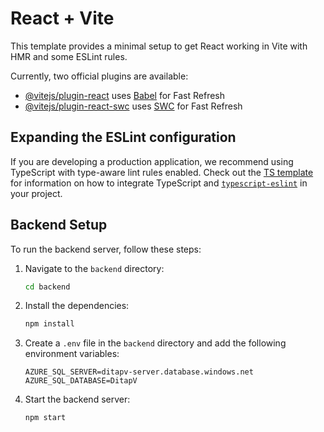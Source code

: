 # React + Vite

This template provides a minimal setup to get React working in Vite with HMR and some ESLint rules.

Currently, two official plugins are available:

- [@vitejs/plugin-react](https://github.com/vitejs/vite-plugin-react/blob/main/packages/plugin-react) uses [Babel](https://babeljs.io/) for Fast Refresh
- [@vitejs/plugin-react-swc](https://github.com/vitejs/vite-plugin-react/blob/main/packages/plugin-react-swc) uses [SWC](https://swc.rs/) for Fast Refresh

## Expanding the ESLint configuration

If you are developing a production application, we recommend using TypeScript with type-aware lint rules enabled. Check out the [TS template](https://github.com/vitejs/vite/tree/main/packages/create-vite/template-react-ts) for information on how to integrate TypeScript and [`typescript-eslint`](https://typescript-eslint.io) in your project.

## Backend Setup

To run the backend server, follow these steps:

1.  Navigate to the `backend` directory:
    ```sh
    cd backend
    ```

2.  Install the dependencies:
    ```sh
    npm install
    ```

3.  Create a `.env` file in the `backend` directory and add the following environment variables:
    ```
    AZURE_SQL_SERVER=ditapv-server.database.windows.net
    AZURE_SQL_DATABASE=DitapV
    ```

4.  Start the backend server:
    ```sh
    npm start
    ```
